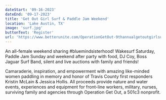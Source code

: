 ```yaml
---
dateStart: '09-16-2023'
dateEnd: '09-17-2023'
title: 'Get Out Girl Surf & Paddle Jam Weekend'
location: 'Lake Austin, TX'
image: 'surf.jpg'
buttonText: 'Register'
url: 'https://www.betterunite.com/OperationGetOut-9thannualgetoutgirlsurfpaddlejamweekend'
---
```

An all-female weekend sharing #bluemindsisterhood! Wakesurf Saturday, Paddle Jam Sunday and weekend after party with food, DJ Coy, Boss Jaguar Surf Band, silent and live auctions with family and friends!

Camaraderie, inspiration, and empowerment with amazing like-minded women paddling in memory and honor of Travis County first responders Kristin McLain &amp; Jessica Hollis. All proceeds provide nature and water events, experiences and equipment for front-line workers, military, nurses, surviving family and agencies through Operation Get Out, a 501c3 nonprofit.